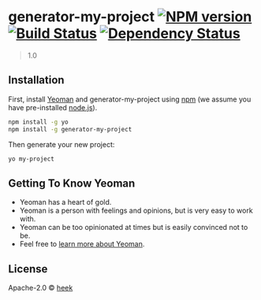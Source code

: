 # generator-my-project [![NPM version][npm-image]][npm-url] [![Build Status][travis-image]][travis-url] [![Dependency Status][daviddm-image]][daviddm-url]
> 1.0

## Installation

First, install [Yeoman](http://yeoman.io) and generator-my-project using [npm](https://www.npmjs.com/) (we assume you have pre-installed [node.js](https://nodejs.org/)).

```bash
npm install -g yo
npm install -g generator-my-project
```

Then generate your new project:

```bash
yo my-project
```

## Getting To Know Yeoman

 * Yeoman has a heart of gold.
 * Yeoman is a person with feelings and opinions, but is very easy to work with.
 * Yeoman can be too opinionated at times but is easily convinced not to be.
 * Feel free to [learn more about Yeoman](http://yeoman.io/).

## License

Apache-2.0 © [heek]()


[npm-image]: https://badge.fury.io/js/generator-my-project.svg
[npm-url]: https://npmjs.org/package/generator-my-project
[travis-image]: https://travis-ci.com/heekyesy/generator-my-project.svg?branch=master
[travis-url]: https://travis-ci.com/heekyesy/generator-my-project
[daviddm-image]: https://david-dm.org/heekyesy/generator-my-project.svg?theme=shields.io
[daviddm-url]: https://david-dm.org/heekyesy/generator-my-project
